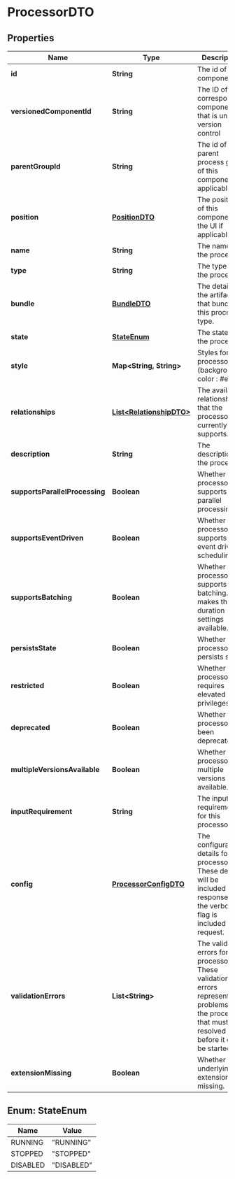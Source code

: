 
# ProcessorDTO

## Properties
Name | Type | Description | Notes
------------ | ------------- | ------------- | -------------
**id** | **String** | The id of the component. |  [optional]
**versionedComponentId** | **String** | The ID of the corresponding component that is under version control |  [optional]
**parentGroupId** | **String** | The id of parent process group of this component if applicable. |  [optional]
**position** | [**PositionDTO**](PositionDTO.md) | The position of this component in the UI if applicable. |  [optional]
**name** | **String** | The name of the processor. |  [optional]
**type** | **String** | The type of the processor. |  [optional]
**bundle** | [**BundleDTO**](BundleDTO.md) | The details of the artifact that bundled this processor type. |  [optional]
**state** | [**StateEnum**](#StateEnum) | The state of the processor |  [optional]
**style** | **Map&lt;String, String&gt;** | Styles for the processor (background-color : #eee). |  [optional]
**relationships** | [**List&lt;RelationshipDTO&gt;**](RelationshipDTO.md) | The available relationships that the processor currently supports. |  [optional]
**description** | **String** | The description of the processor. |  [optional]
**supportsParallelProcessing** | **Boolean** | Whether the processor supports parallel processing. |  [optional]
**supportsEventDriven** | **Boolean** | Whether the processor supports event driven scheduling. |  [optional]
**supportsBatching** | **Boolean** | Whether the processor supports batching. This makes the run duration settings available. |  [optional]
**persistsState** | **Boolean** | Whether the processor persists state. |  [optional]
**restricted** | **Boolean** | Whether the processor requires elevated privileges. |  [optional]
**deprecated** | **Boolean** | Whether the processor has been deprecated. |  [optional]
**multipleVersionsAvailable** | **Boolean** | Whether the processor has multiple versions available. |  [optional]
**inputRequirement** | **String** | The input requirement for this processor. |  [optional]
**config** | [**ProcessorConfigDTO**](ProcessorConfigDTO.md) | The configuration details for the processor. These details will be included in a response if the verbose flag is included in a request. |  [optional]
**validationErrors** | **List&lt;String&gt;** | The validation errors for the processor. These validation errors represent the problems with the processor that must be resolved before it can be started. |  [optional]
**extensionMissing** | **Boolean** | Whether the underlying extension is missing. |  [optional]


<a name="StateEnum"></a>
## Enum: StateEnum
Name | Value
---- | -----
RUNNING | &quot;RUNNING&quot;
STOPPED | &quot;STOPPED&quot;
DISABLED | &quot;DISABLED&quot;



